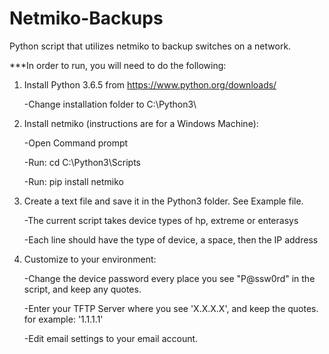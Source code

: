# Netmiko-Backups
Python script that utilizes netmiko to backup switches on a network.

***In order to run, you will need to do the following:

1. Install Python 3.6.5 from https://www.python.org/downloads/
    
    -Change installation folder to C:\Python3\
    
2. Install netmiko (instructions are for a Windows Machine):
	
	-Open Command prompt
	
	-Run:  cd C:\Python3\Scripts
	
	-Run:  pip install netmiko
	
3. Create a text file and save it in the Python3 folder.  See Example file.

	-The current script takes device types of hp, extreme or enterasys
	
	-Each line should have the type of device, a space, then the IP address
	
4. Customize to your environment:

	-Change the device password every place you see "P@ssw0rd" in the script, and keep any quotes.
	
	-Enter your TFTP Server where you see 'X.X.X.X', and keep the quotes.  for example:  '1.1.1.1'
	
	-Edit email settings to your email account.
